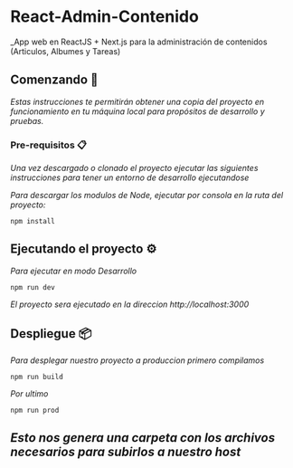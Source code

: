 # React-Admin-Contenido

_App web en ReactJS + Next.js para la administración de contenidos (Articulos, Albumes y Tareas)

## Comenzando 🚀

_Estas instrucciones te permitirán obtener una copia del proyecto en funcionamiento en tu máquina local para propósitos de desarrollo y pruebas._

### Pre-requisitos 📋

_Una vez descargado o clonado el proyecto ejecutar las siguientes instrucciones para tener un entorno de desarrollo ejecutandose_

_Para descargar los modulos de Node, ejecutar por consola en la ruta del proyecto:_

```
npm install
```

## Ejecutando el proyecto ⚙️

_Para ejecutar en modo Desarrollo_

```
npm run dev
```

_El proyecto sera ejecutado en la direccion http://localhost:3000_

## Despliegue 📦
_Para desplegar nuestro proyecto a produccion primero compilamos_

```
npm run build
```

_Por ultimo_

```
npm run prod
```
_Esto nos genera una carpeta con los archivos necesarios para subirlos a nuestro host_
---
